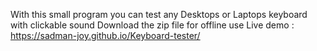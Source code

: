 With this small program you can test any Desktops or Laptops keyboard with clickable sound 
Download the zip file for offline use 
Live demo : https://sadman-joy.github.io/Keyboard-tester/
